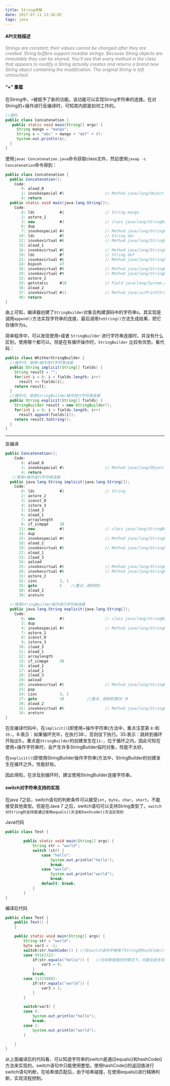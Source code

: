 ```yaml
---
title: String讲解
date: 2017-07-11 13:38:02
tags: java
---
```



#### API文档描述
<font color=gray><i>Strings are constant; their values cannot be changed after they are created. String buffers support mutable strings. Because String objects are immutable they can be shared.
You’ll see that every method in the class that appears to modify a String actually creates and returns a brand new String object containing the modification. The original String is left untouched.</i></font>

#### “+” 重载
在String中，`+`被赋予了新的功能。该功能可以实现String字符串的连接。在对String的+操作进行反编译时，可知其内部是如何工作的。

```java
//源码
public class Concatenation {
   public static void main(String[] args) {
     String mango = "mango";
     String s = "abc" + mango + "def" + 47;
     System.out.println(s);
  }
}
```

使用`javac Concatenation.java`命令获取class文件，然后使用`javap -c Concatenation`命令得到：

<!-- more -->

```java
public class Concatenation {
  public Concatenation();
    Code:
       0: aload_0
       1: invokespecial #1                  // Method java/lang/Object."<init>":()V
       4: return
  public static void main(java.lang.String[]);
    Code:
       0: ldc           #2                  // String mango
       2: astore_1
       3: new           #3                  // class java/lang/StringBuilder
       6: dup
       7: invokespecial #4                  // Method java/lang/StringBuilder."<init>":()V
      10: ldc           #5                  // String abc
      12: invokevirtual #6                  // Method java/lang/StringBuilder.append:(Ljava/lang/String;)Ljava/lang/StringBuilder;
      15: aload_1
      16: invokevirtual #6                  // Method java/lang/StringBuilder.append:(Ljava/lang/String;)Ljava/lang/StringBuilder;
      19: ldc           #7                  // String def
      21: invokevirtual #6                  // Method java/lang/StringBuilder.append:(Ljava/lang/String;)Ljava/lang/StringBuilder;
      24: bipush        47
      26: invokevirtual #8                  // Method java/lang/StringBuilder.append:(I)Ljava/lang/StringBuilder;
      29: invokevirtual #9                  // Method java/lang/StringBuilder.toString:()Ljava/lang/String;
      32: astore_2
      33: getstatic     #10                 // Field java/lang/System.out:Ljava/io/PrintStream;
      36: aload_2
      37: invokevirtual #11                 // Method java/io/PrintStream.println:(Ljava/lang/String;)V
      40: return
}
```
由上可知，编译器创建了`StringBuilder`对象去构建源码中的字符串s。其实现是调用`append()`方法实现字符串的连接，最后调用`toString()`方法生成结果，把它存储作为s。

简单程序中，可以发现使用`+`或者 `StringBuilder` 进行字符串连接时，并没有什么区别，使用哪个都可以。但是在有循环操作时，`StringBuilder` 比较有优势。看代码：

```java
public class WhitherStringBuilder {
  //循环内，使用+操作进行字符串连接
  public String implicit(String[] fields) {
    String result = "";
    for(int i = 0; i < fields.length; i++)
      result += fields[i];
    return result;
  }
  //循环内，使用StringBuilder操作进行字符串连接
  public String explicit(String[] fields) {
    StringBuilder result = new StringBuilder();
    for(int i = 0; i < fields.length; i++)
      result.append(fields[i]);
    return result.toString();
  }
}
```

---

反编译


```java
public Concatenation();
    Code:
       0: aload_0
       1: invokespecial #1                  // Method java/lang/Object."<init>":()V
       4: return
   //使用+操作进行字符串连接
  public java.lang.String implicit(java.lang.String[]);
    Code:
       0: ldc           #2                  // String
       2: astore_2
       3: iconst_0
       4: istore_3
       5: iload_3
       6: aload_1
       7: arraylength
       8: if_icmpge     38
      11: new           #3                  // class java/lang/StringBuilder
      14: dup
      15: invokespecial #4                  // Method java/lang/StringBuilder."<init>":()V
      18: aload_2
      19: invokevirtual #5                  // Method java/lang/StringBuilder.append:(Ljava/lang/String;)Ljava/lang/StringBuilder;
      22: aload_1
      23: iload_3
      24: aaload
      25: invokevirtual #5                  // Method java/lang/StringBuilder.append:(Ljava/lang/String;)Ljava/lang/StringBuilder;
      28: invokevirtual #6                  // Method java/lang/StringBuilder.toString:()Ljava/lang/String;
      31: astore_2
      32: iinc          3, 1
      35: goto          5    //重点，跳转到5
      38: aload_2
      39: areturn
 
  //使用StringBuilder操作进行字符串连接
  public java.lang.String explicit(java.lang.String[]);
    Code:
       0: new           #3                  // class java/lang/StringBuilder
       3: dup
       4: invokespecial #4                  // Method java/lang/StringBuilder."<init>":()V
       7: astore_2
       8: iconst_0
       9: istore_3
      10: iload_3
      11: aload_1
      12: arraylength
      13: if_icmpge     30
      16: aload_2
      17: aload_1
      18: iload_3
      19: aaload
      20: invokevirtual #5                  // Method java/lang/StringBuilder.append:(Ljava/lang/String;)Ljava/lang/StringBuilder;
      23: pop
      24: iinc          3, 1
      27: goto          10          //重点，跳转到第10 步
      30: aload_2
      31: invokevirtual #6                  // Method java/lang/StringBuilder.toString:()Ljava/lang/String;
      34: areturn
}
```

在反编译代码中，在`implicit()`(即使用+操作字符串)方法中，重点注意第  `8:`和`35:`。8:表示：如果循环完毕，在执行38:，否则往下执行。35:表示：跳转到循环开始出5:。重点是`StringBuilder`的创建发生在`11:`，位于循环之内，因此可知在使用+操作字符串时，会产生许多StringBuilder临时对象，性能不太好。

在`explicit()`(即使用StringBuilder操作字符串)方法中，StringBuilder的创建发生在循环之外，性能好些。

因此得知，在涉及到循环时，建议使用StringBuilder连接字符串。


####  switch对字符串支持的实现
在java 7之前，switch语句的判断条件可以接受`int`，`byte`，`char`，`short`，不能接受其他类型。但是在Java 7 之后，switch语句可以支持String类型了。`switch对String的支持是通过使用equals()方法和hashcode()方法实现的`


Java代码
```java
public class Test {

        public static void main(String[] args) {
            String str = "world";
            switch (str) {
                case "hello":
                    System.out.println("hello");
                    break;
                case "world":
                    System.out.println("world");
                    break;
                default: break;
            }
        }
}
```

编译后代码

```java
public class Test {
    public Test() {
    }

    public static void main(String[] args) {
        String str = "world";
        byte var3 = -1;
        switch(str.hashCode()) { //在switch语句中使用了String的hashCode()方法
        case 99162322:
            if(str.equals("hello")) {   //在哈希值相同的情况下，可能会发生哈希碰撞，因此通过使用equals()方法比较进行安全检查，这个检查是必要的
                var3 = 0;
            }
            break;
        case 113318802:
            if(str.equals("world")) {
                var3 = 1;
            }
        }

        switch(var3) {
        case 0:
            System.out.println("hello");
            break;
        case 1:
            System.out.println("world");
        }

    }
}

```
从上面编译后的代码看，可以知道字符串的switch是通过equals()和hashCode()方法来实现的。switch语句中只能使用整型。使用hashCode()的返回值进行switch语句判断，在哈希值匹配后，由于哈希碰撞，在使用equals()进行精确判断，实现流程控制。
